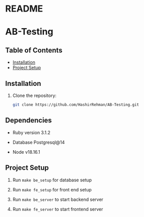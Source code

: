 # README

# AB-Testing

## Table of Contents

- [Installation](#installation)
- [Project Setup](#project-setup)


## Installation

1. Clone the repository:

   ```bash
   git clone https://github.com/HashirRehman/AB-Testing.git


## Dependencies

* Ruby version 3.1.2

* Database Postgresql@14

* Node v18.16.1

## Project Setup

1. Run `make be_setup` for database setup

2. Run `make fe_setup` for front end setup

3. Run `make be_server` to start backend server

4. Run `make fe_server` to start frontend server
